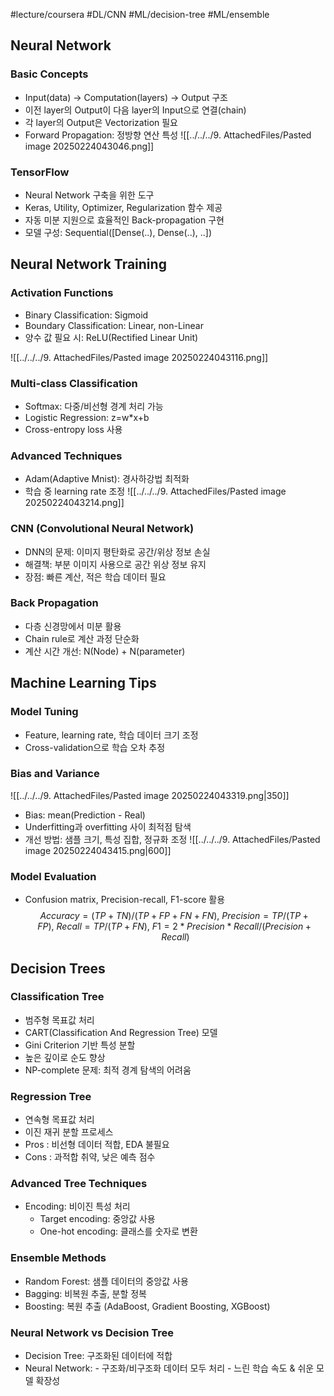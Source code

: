 #lecture/coursera #DL/CNN #ML/decision-tree  #ML/ensemble
## Neural Network
### Basic Concepts
- Input(data) -> Computation(layers) -> Output 구조
- 이전 layer의 Output이 다음 layer의 Input으로 연결(chain)
- 각 layer의 Output은 Vectorization 필요
- Forward Propagation: 정방향 연산 특성
![[../../../9. AttachedFiles/Pasted image 20250224043046.png]]

### TensorFlow
- Neural Network 구축을 위한 도구
- Keras, Utility, Optimizer, Regularization 함수 제공
- 자동 미분 지원으로 효율적인 Back-propagation 구현
- 모델 구성: Sequential([Dense(..), Dense(..), ..])

## Neural Network Training
### Activation Functions
- Binary Classification: Sigmoid
- Boundary Classification: Linear, non-Linear
- 양수 값 필요 시: ReLU(Rectified Linear Unit)

![[../../../9. AttachedFiles/Pasted image 20250224043116.png]]

### Multi-class Classification
- Softmax: 다중/비선형 경계 처리 가능
- Logistic Regression: z=w*x+b
- Cross-entropy loss 사용

### Advanced Techniques
- Adam(Adaptive Mnist): 경사하강법 최적화
- 학습 중 learning rate 조정
	![[../../../9. AttachedFiles/Pasted image 20250224043214.png]]
### CNN (Convolutional Neural Network)
- DNN의 문제: 이미지 평탄화로 공간/위상 정보 손실
- 해결책: 부분 이미지 사용으로 공간 위상 정보 유지
- 장점: 빠른 계산, 적은 학습 데이터 필요

### Back Propagation
- 다층 신경망에서 미분 활용
- Chain rule로 계산 과정 단순화
- 계산 시간 개선: N(Node) + N(parameter)

## Machine Learning Tips
### Model Tuning
- Feature, learning rate, 학습 데이터 크기 조정
- Cross-validation으로 학습 오차 추정

### Bias and Variance
![[../../../9. AttachedFiles/Pasted image 20250224043319.png|350]]
- Bias: mean(Prediction - Real)
- Underfitting과 overfitting 사이 최적점 탐색
- 개선 방법: 샘플 크기, 특성 집합, 정규화 조정
![[../../../9. AttachedFiles/Pasted image 20250224043415.png|600]]

### Model Evaluation
- Confusion matrix, Precision-recall, F1-score 활용
$$
Accuracy = (TP + TN)/(TP + FP + FN + FN), \ Precision = TP / (TP + FP), \ Recall = TP / (TP + FN), \ F1 = 2 * Precision * Recall / (Precision + Recall)
$$
## Decision Trees
### Classification Tree
- 범주형 목표값 처리
- CART(Classification And Regression Tree) 모델
- Gini Criterion 기반 특성 분할
- 높은 깊이로 순도 향상
- NP-complete 문제: 최적 경계 탐색의 어려움

### Regression Tree
- 연속형 목표값 처리
- 이진 재귀 분할 프로세스
- Pros : 비선형 데이터 적합, EDA 불필요
- Cons : 과적합 취약, 낮은 예측 점수

### Advanced Tree Techniques
- Encoding: 비이진 특성 처리
  - Target encoding: 중앙값 사용
  - One-hot encoding: 클래스를 숫자로 변환

### Ensemble Methods
- Random Forest: 샘플 데이터의 중앙값 사용
- Bagging: 비복원 추출, 분할 정복
- Boosting: 복원 추출 (AdaBoost, Gradient Boosting, XGBoost)

### Neural Network vs Decision Tree
- Decision Tree: 구조화된 데이터에 적합
- Neural Network: 
	  - 구조화/비구조화 데이터 모두 처리
	  - 느린 학습 속도 & 쉬운 모델 확장성